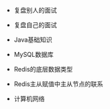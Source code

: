 - 复盘别人的面试    

- 复盘自己的面试

- Java基础知识

- MySQL数据库

- Redis的底层数据类型

- Redis主从赋值中主从节点的联系

- 计算机网络

  


